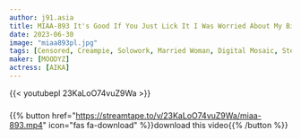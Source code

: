 ```yaml
---
author: j91.asia
title: MIAA-893 It's Good If You Just Lick It I Was Worried About My Big Penis Masturbating Every Day
date: 2023-06-30
image: "miaa893pl.jpg"
tags: [Censored, Creampie, Solowork, Married Woman, Digital Mosaic, Stepmother]
maker: [MOODYZ]
actress: [AIKA]
---
```



{{< youtubepl 23KaLoO74vuZ9Wa >}}
###

{{% button href="https://streamtape.to/v/23KaLoO74vuZ9Wa/miaa-893.mp4" icon="fas fa-download" %}}download this video{{% /button %}}

